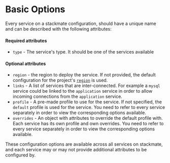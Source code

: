 # Basic Options

Every service on a stackmate configuration, should have a unique name and can be described with the following attributes:

#### Required attributes

* `type` - The service's type. It should be one of the services available

#### Optional attributes

* `region` - the region to deploy the service. If not provided, the default configuration for the project's [`region`](../configuration/region.md) is used.
* `links` - A list of services that are inter-connected. For example a `mysql` service could be linked to the `application` service in order to allow incoming connections from the `application` service.
* `profile` - A pre-made profile to use for the service. If not specified, the `default` profile is used for the service. You need to refer to every service separately in order to view the corresponding options available.
* `overrides` - An object with attributes to override the default profile with. Each service has its own profile and own overrides. You need to refer to every service separately in order to view the corresponding options available.

These configuration options are available across all services on stackmate, and each service may or may not provide additional attributes to be configured by.
